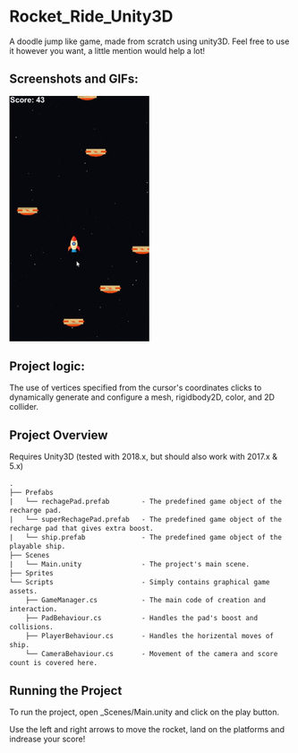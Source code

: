 # Rocket_Ride_Unity3D
A doodle jump like game, made from scratch using unity3D. Feel free to use it however you want, a little mention would help a lot! 


## Screenshots and GIFs:
<img src="Assets/rocket ride GIF.gif" width="250"/>

## Project logic:
The use of vertices specified from the cursor's coordinates clicks to dynamically generate and configure a mesh, rigidbody2D, color, and 2D collider.

## Project Overview
Requires Unity3D (tested with 2018.x, but should also work with 2017.x & 5.x)

```
.
├── Prefabs
|   └── rechagePad.prefab        - The predefined game object of the recharge pad.
|   └── superRechagePad.prefab   - The predefined game object of the recharge pad that gives extra boost.
|   └── ship.prefab              - The predefined game object of the playable ship.
├── Scenes
|   └── Main.unity               - The project's main scene.
├── Sprites                       
└── Scripts                      - Simply contains graphical game assets. 
    ├── GameManager.cs           - The main code of creation and interaction.
    ├── PadBehaviour.cs          - Handles the pad's boost and collisions.
    ├── PlayerBehaviour.cs       - Handles the horizental moves of ship.
    └── CameraBehaviour.cs       - Movement of the camera and score count is covered here.
```

## Running the Project
To run the project, open _Scenes/Main.unity and click on the play button.

Use the left and right arrows to move the rocket, land on the platforms and indrease your score! 
